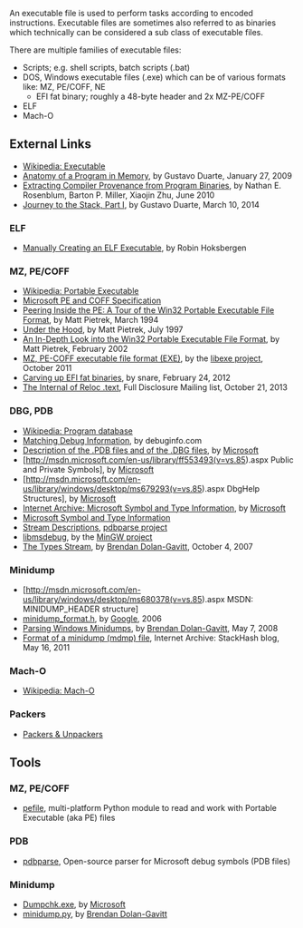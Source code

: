 An executable file is used to perform tasks according to encoded
instructions. Executable files are sometimes also referred to as
binaries which technically can be considered a sub class of executable
files.

There are multiple families of executable files:

- Scripts; e.g. shell scripts, batch scripts (.bat)
- DOS, Windows executable files (.exe) which can be of various formats
  like: MZ, PE/COFF, NE
  - EFI fat binary; roughly a 48-byte header and 2x MZ-PE/COFF
- ELF
- Mach-O

## External Links

- [Wikipedia: Executable](http://en.wikipedia.org/wiki/Executable)
- [Anatomy of a Program in
  Memory](http://duartes.org/gustavo/blog/post/anatomy-of-a-program-in-memory/),
  by Gustavo Duarte, January 27, 2009
- [Extracting Compiler Provenance from Program
  Binaries](ftp://ftp.cs.wisc.edu/paradyn/papers/Rosenblum10prov.pdf),
  by Nathan E. Rosenblum, Barton P. Miller, Xiaojin Zhu, June 2010
- [Journey to the Stack, Part
  I](http://duartes.org/gustavo/blog/post/journey-to-the-stack/), by
  Gustavo Duarte, March 10, 2014

### ELF

- [Manually Creating an ELF
  Executable](http://robinhoksbergen.com/papers/howto_elf.html), by
  Robin Hoksbergen

### MZ, PE/COFF

- [Wikipedia: Portable
  Executable](http://en.wikipedia.org/wiki/Portable_Executable)
- [Microsoft PE and COFF
  Specification](http://msdn.microsoft.com/en-us/windows/hardware/gg463119.aspx)
- [Peering Inside the PE: A Tour of the Win32 Portable Executable File
  Format](http://msdn.microsoft.com/en-us/magazine/ms809762.aspx), by
  Matt Pietrek, March 1994
- [Under the Hood](http://www.microsoft.com/msj/0797/hood0797.aspx), by
  Matt Pietrek, July 1997
- [An In-Depth Look into the Win32 Portable Executable File
  Format](http://msdn.microsoft.com/en-us/magazine/cc301805.aspx), by
  Matt Pietrek, February 2002
- [MZ, PE-COFF executable file format
  (EXE)](https://googledrive.com/host/0B3fBvzttpiiSd1dKQVU0WGVESlU/Executable%20(EXE)%20file%20format.pdf),
  by the [libexe project](libexe "wikilink"), October 2011
- [Carving up EFI fat
  binaries](http://ho.ax/posts/2012/02/carving-up-efi-fat-binaries/), by
  snare, February 24, 2012
- [The Internal of Reloc
  .text](http://seclists.org/fulldisclosure/2013/Oct/157), Full
  Disclosure Mailing list, October 21, 2013

### DBG, PDB

- [Wikipedia: Program
  database](http://en.wikipedia.org/wiki/Program_database)
- [Matching Debug
  Information](http://www.debuginfo.com/articles/debuginfomatch.html),
  by debuginfo.com
- [Description of the .PDB files and of the .DBG
  files](http://support.microsoft.com/kb/121366), by
  [Microsoft](Microsoft "wikilink")
- \[<http://msdn.microsoft.com/en-us/library/ff553493(v=vs.85>).aspx
  Public and Private Symbols\], by [Microsoft](Microsoft "wikilink")
- \[<http://msdn.microsoft.com/en-us/library/windows/desktop/ms679293(v=vs.85>).aspx
  DbgHelp Structures\], by [Microsoft](Microsoft "wikilink")
- [Internet Archive: Microsoft Symbol and Type
  Information](http://web.archive.org/web/20070915060650/http://www.x86.org/ftp/manuals/tools/sym.pdf),
  by [Microsoft](Microsoft "wikilink")
- [Microsoft Symbol and Type
  Information](http://pierrelib.pagesperso-orange.fr/exec_formats/MS_Symbol_Type_v1.0.pdf)
- [Stream
  Descriptions](https://code.google.com/p/pdbparse/wiki/StreamDescriptions),
  [pdbparse project](https://code.google.com/p/pdbparse/)
- [libmsdebug](http://sourceforge.net/p/mingw-w64/code/HEAD/tree/experimental/tools/libmsdebug/),
  by the [MinGW project](MinGW "wikilink")
- [The Types
  Stream](http://moyix.blogspot.com/2007/10/types-stream.html), by
  [Brendan Dolan-Gavitt](Brendan_Dolan-Gavitt "wikilink"), October 4,
  2007

### Minidump

- \[<http://msdn.microsoft.com/en-us/library/windows/desktop/ms680378(v=vs.85>).aspx
  MSDN: MINIDUMP_HEADER structure\]
- [minidump_format.h](https://code.google.com/p/google-breakpad/source/browse/trunk/src/google_breakpad/common/minidump_format.h),
  by [Google](Google "wikilink"), 2006
- [Parsing Windows
  Minidumps](http://moyix.blogspot.com/2008/05/parsing-windows-minidumps.html),
  by [Brendan Dolan-Gavitt](Brendan_Dolan-Gavitt "wikilink"), May 7,
  2008
- [Format of a minidump (mdmp)
  file](http://web.archive.org/web/20110814041817/http://www.stackhash.com/blog/post/Format-of-a-minidump-(mdmp)-file.aspx),
  Internet Archive: StackHash blog, May 16, 2011

### Mach-O

- [Wikipedia: Mach-O](http://en.wikipedia.org/wiki/Mach-O)

### Packers

- [Packers & Unpackers](http://www.woodmann.com/crackz/Packers.htm)

## Tools

### MZ, PE/COFF

- [pefile](https://code.google.com/p/pefile/), multi-platform Python
  module to read and work with Portable Executable (aka PE) files

### PDB

- [pdbparse](https://code.google.com/p/pdbparse/), Open-source parser
  for Microsoft debug symbols (PDB files)

### Minidump

- [Dumpchk.exe](http://support.microsoft.com/kb/315271), by
  [Microsoft](Microsoft "wikilink")
- [minidump.py](http://amnesia.gtisc.gatech.edu/~moyix/minidump.py), by
  [Brendan Dolan-Gavitt](Brendan_Dolan-Gavitt "wikilink")